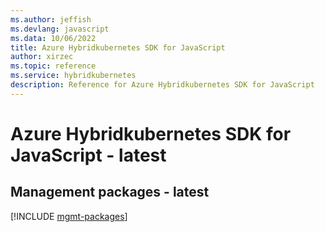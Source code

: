```yaml
---
ms.author: jeffish
ms.devlang: javascript
ms.data: 10/06/2022
title: Azure Hybridkubernetes SDK for JavaScript
author: xirzec
ms.topic: reference
ms.service: hybridkubernetes
description: Reference for Azure Hybridkubernetes SDK for JavaScript
---
```

# Azure Hybridkubernetes SDK for JavaScript - latest

## Management packages - latest
[!INCLUDE [mgmt-packages](hybridkubernetes-mgmt-index.md)]